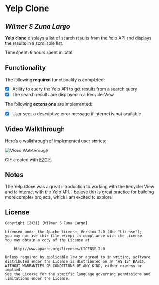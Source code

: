 # Yelp Clone

## *Wilmer S Zuna Largo*

**Yelp clone** displays a list of search results from the Yelp API and displays the results in a scrollable list.

Time spent: **6** hours spent in total

## Functionality

The following **required** functionality is completed:

* [x] Ability to query the Yelp API to get results from a search query
* [x] The search results are displayed in a RecyclerView

The following **extensions** are implemented:

* [x] User sees a descriptive error message if internet is not available

## Video Walkthrough

Here's a walkthrough of implemented user stories:

<img src='demo/YelpCloneWalkthrough.gif' title='Video Walkthrough' width='' alt='Video Walkthrough' />

GIF created with [EZGIF](https://ezgif.com/).

## Notes

The Yelp Clone was a great introduction to working with the Recycler View and to interact
with the Yelp API. I believe this is great practice for building more complex projects,
which I am excited to explore!

## License

    Copyright [2021] [Wilmer S Zuna Largo]

    Licensed under the Apache License, Version 2.0 (the "License");
    you may not use this file except in compliance with the License.
    You may obtain a copy of the License at

        http://www.apache.org/licenses/LICENSE-2.0

    Unless required by applicable law or agreed to in writing, software
    distributed under the License is distributed on an "AS IS" BASIS,
    WITHOUT WARRANTIES OR CONDITIONS OF ANY KIND, either express or implied.
    See the License for the specific language governing permissions and
    limitations under the License.